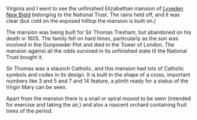 Virginia and I went to see the unfinished Elizabethan mansion of
[Lyveden New Bield](https://www.nationaltrust.org.uk/lyveden)
belonging to the National Trust. The rains held off, and it was clear (but cold on the exposed hilltop the mansion is built on.)

The mansion was being built for Sir Thomas Tresham, but abandoned on his death in 1605. The family fell on hard times, particularly as the son was involved in the Gunpowder Plot and died in the Tower of London. The mansion against all the odds survived in its unfinished state til the National Trust bought it.

Sir Thomas was a staunch Catholic, and this mansion had lots of Catholic symbols and codes in its design. It is built in the shape of a cross, important numbers like 3 and 5 and 7 and 14 feature, a plinth ready for a status of the Virgin Mary can be seen.

Apart from the mansion there is a snail or spiral mound to be seen (intended for exercise and taking the air,) and also a nascent orchard containing fruit trees of the period.
